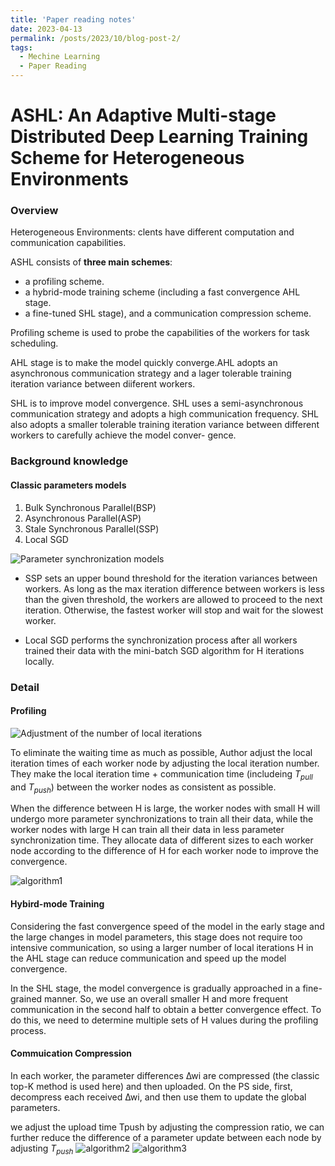 ```yaml
---
title: 'Paper reading notes'
date: 2023-04-13
permalink: /posts/2023/10/blog-post-2/
tags:
  - Mechine Learning
  - Paper Reading
---
```


# ASHL: An Adaptive Multi-stage Distributed Deep Learning Training Scheme for Heterogeneous Environments

### Overview

Heterogeneous Environments: clents have different computation and communication capabilities.

ASHL consists of **three main schemes**: 
- a profiling scheme.
- a hybrid-mode training scheme (including a fast convergence AHL stage. 
- a fine-tuned SHL stage), and a communication compression scheme.

Profiling scheme is used to probe the capabilities of the workers for task scheduling.

AHL stage is to make the model quickly converge.AHL adopts an asynchronous communication strategy and a lager tolerable training iteration variance between diiferent workers.

SHL is to improve model convergence. SHL uses a semi-asynchronous communication strategy and adopts a high communication frequency. SHL also adopts a smaller tolerable training iteration variance between different workers to carefully achieve the model conver- gence.

### Background knowledge

#### Classic parameters models
1. Bulk Synchronous Parallel(BSP)
2. Asynchronous Parallel(ASP)
3. Stale Synchronous Parallel(SSP)
4. Local SGD

![Parameter synchronization models](/images/posts/paper%20reading/2023-10-05-blog-1/Parameter%20synchronization%20models.png)


- SSP sets an upper bound threshold for the iteration variances between workers. As long as the max iteration difference between workers is less than the given threshold, the workers are allowed to proceed to the next iteration. Otherwise, the fastest worker will stop and wait for the slowest worker.

- Local SGD performs the synchronization process after all workers trained their data with the mini-batch SGD algorithm for H iterations locally.

### Detail
#### Profiling
![Adjustment of the number of local iterations](/images/posts/paper%20reading/2023-10-05-blog-1/Adjustment%20of%20the%20number%20of%20local%20iterations.png)

To eliminate the waiting time as much as possible, Author adjust the local iteration times of each worker node by adjusting the local iteration number. They make the local iteration time + communication time (includeing $T_{pull}$ and $T_{push}$) between the worker nodes as consistent as possible.

When the difference between H is large, the worker nodes with small H will undergo more parameter synchronizations to train all their data, while the worker nodes with large H can train all their data in less parameter synchronization time. They allocate data of different sizes to each worker node according to the difference of H for each worker node to improve the convergence.

![algorithm1](/images/posts/paper%20reading/2023-10-05-blog-1/algorithm1.png)

#### Hybird-mode Training

Considering the fast convergence speed of the model in the early stage and the large changes in model parameters, this stage does not require too intensive communication, so using a larger number of local iterations H in the AHL stage can reduce communication and speed up the model convergence. 

In the SHL stage, the model convergence is gradually approached in a fine-grained manner. So, we use an overall smaller H and more frequent communication in the second half to obtain a better convergence effect. To do this, we need to determine multiple sets of H values during the profiling process.

#### Commuication Compression
In each worker, the parameter differences ∆wi are compressed (the classic top-K method is used here) and then uploaded. On the PS side, first, decompress each received ∆wi, and then use them to update the global parameters.


we adjust the upload time Tpush by adjusting the compression ratio, we can further reduce the difference of a parameter update between each node by adjusting $T_{push}$
![algorithm2](/images/posts/paper%20reading/2023-10-05-blog-1/algorithm2.png)
![algorithm3](/images/posts/paper%20reading/2023-10-05-blog-1/algorithm3.png)